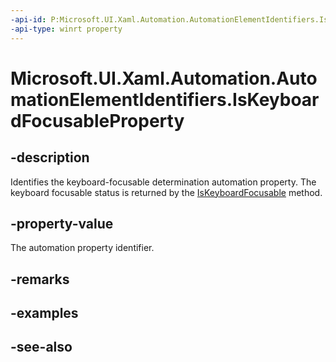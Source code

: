 ```yaml
---
-api-id: P:Microsoft.UI.Xaml.Automation.AutomationElementIdentifiers.IsKeyboardFocusableProperty
-api-type: winrt property
---
```


<!-- Property syntax
public Windows.UI.Xaml.Automation.AutomationProperty IsKeyboardFocusableProperty { get; }
-->

# Microsoft.UI.Xaml.Automation.AutomationElementIdentifiers.IsKeyboardFocusableProperty

## -description
Identifies the keyboard-focusable determination automation property. The keyboard focusable status is returned by the [IsKeyboardFocusable](../microsoft.ui.xaml.automation.peers/automationpeer_iskeyboardfocusable_2030365113.md) method.

## -property-value
The automation property identifier.

## -remarks

## -examples

## -see-also
